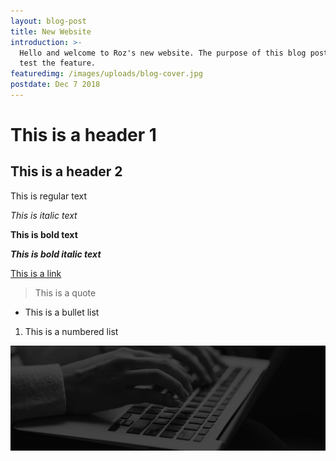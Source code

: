 ```yaml
---
layout: blog-post
title: New Website
introduction: >-
  Hello and welcome to Roz's new website. The purpose of this blog post is to
  test the feature.
featuredimg: /images/uploads/blog-cover.jpg
postdate: Dec 7 2018
---
```

# This is a header 1

## This is a header 2

This is regular text

_This is italic text_

**This is bold text**

_**This is bold italic text**_

[This is a link](aaspagnuolo.ca)

> This is a quote

* This is a bullet list

1. This is a numbered list

![Keyboard](/images/uploads/blog-cover.jpg)
